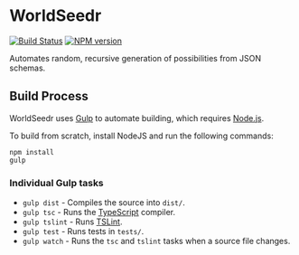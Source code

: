 # WorldSeedr
[![Build Status](https://travis-ci.org/FullScreenShenanigans/WorldSeedr.svg?branch=master)](https://travis-ci.org/FullScreenShenanigans/WorldSeedr)
[![NPM version](https://badge.fury.io/js/worldseedr.svg)](http://badge.fury.io/js/worldseedr)

Automates random, recursive generation of possibilities from JSON schemas.


## Build Process

WorldSeedr uses [Gulp](http://gulpjs.com/) to automate building, which requires [Node.js](http://node.js.org).

To build from scratch, install NodeJS and run the following commands:

```
npm install
gulp
```

### Individual Gulp tasks

* `gulp dist` - Compiles the source into `dist/`. 
* `gulp tsc` - Runs the [TypeScript](https://typescriptlang.org/) compiler.
* `gulp tslint` - Runs [TSLint](https://github.com/palantir/tslint).
* `gulp test` - Runs tests in `tests/`. 
* `gulp watch` - Runs the `tsc` and `tslint` tasks when a source file changes.
